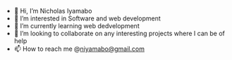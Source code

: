 - 👋 Hi, I’m Nicholas Iyamabo
- 👀 I’m interested in Software and web development
- 🌱 I’m currently learning web dedvelopment
- 💞️ I’m looking to collaborate on any interesting projects where I can be of help 
- 📫 How to reach me @niyamabo@gmail.com

